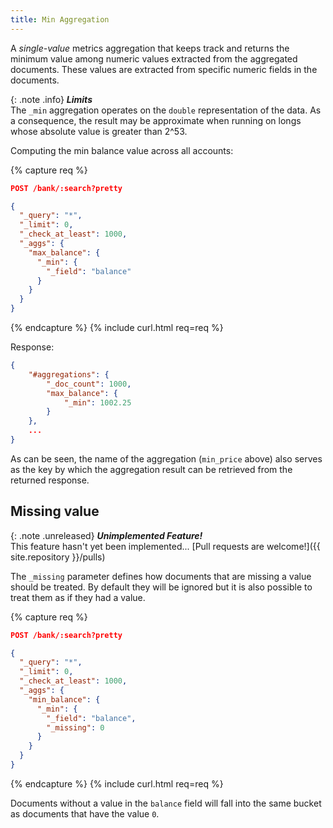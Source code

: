 ```yaml
---
title: Min Aggregation
---
```


A _single-value_ metrics aggregation that keeps track and returns the minimum
value among numeric values extracted from the aggregated documents. These
values are extracted from specific numeric fields in the documents.

{: .note .info}
**_Limits_**<br>
The `_min` aggregation operates on the `double` representation of the data.
As a consequence, the result may be approximate when running on longs whose
absolute value is greater than 2^53.

Computing the min balance value across all accounts:

{% capture req %}

```json
POST /bank/:search?pretty

{
  "_query": "*",
  "_limit": 0,
  "_check_at_least": 1000,
  "_aggs": {
    "max_balance": {
      "_min": {
        "_field": "balance"
      }
    }
  }
}
```
{% endcapture %}
{% include curl.html req=req %}

Response:

```json
{
    "#aggregations": {
        "_doc_count": 1000,
        "max_balance": {
            "_min": 1002.25
        }
    },
    ...
}
```

As can be seen, the name of the aggregation (`min_price` above) also serves as
the key by which the aggregation result can be retrieved from the returned
response.


## Missing value

{: .note .unreleased}
**_Unimplemented Feature!_**<br>
This feature hasn't yet been implemented...
[Pull requests are welcome!]({{ site.repository }}/pulls)

The `_missing` parameter defines how documents that are missing a value should
be treated. By default they will be ignored but it is also possible to treat
them as if they had a value.

{% capture req %}

```json
POST /bank/:search?pretty

{
  "_query": "*",
  "_limit": 0,
  "_check_at_least": 1000,
  "_aggs": {
    "min_balance": {
      "_min": {
        "_field": "balance",
        "_missing": 0
      }
    }
  }
}
```
{% endcapture %}
{% include curl.html req=req %}

Documents without a value in the `balance` field will fall into the same bucket
as documents that have the value `0`.
